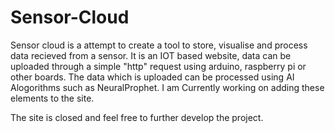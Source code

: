 # Sensor-Cloud

Sensor cloud is a attempt to create a tool to store, visualise and process data recieved from a sensor. It is an IOT based website, data can be uploaded through a simple "http" request using arduino, raspberry pi or other boards.
The data which is uploaded can be processed using AI Alogorithms such as NeuralProphet. I am Currently working on adding these elements to the site.

The site is closed and feel free to further develop the project.
